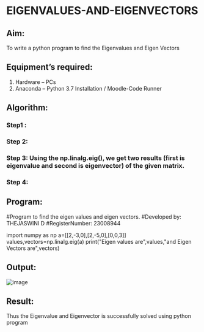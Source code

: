 # EIGENVALUES-AND-EIGENVECTORS
## Aim:
To write a python program to find the Eigenvalues and Eigen Vectors
## Equipment’s required:
1. 	Hardware – PCs
2. 	Anaconda – Python 3.7 Installation / Moodle-Code Runner
## Algorithm:
### Step1 : 
### Step 2: 
### Step 3: Using the np.linalg.eig(),  we get two results (first is eigenvalue and second is eigenvector) of the given matrix.
### Step 4: 

## Program:
#Program to find the eigen values and eigen vectors.
#Developed by: THEJASWINI D
#RegisterNumber: 23008944
 
import numpy as np
a=[[2,-3,0],[2,-5,0],[0,0,3]]
values,vectors=np.linalg.eig(a)
print("Eigen values are",values,"and Eigen Vectors are",vectors)

## Output:
![image](https://github.com/thejaswinidhanaraj/EIGENVALUES-AND-EIGENVECTORS/assets/148514511/e7a8f770-686d-4b17-9c87-6c4621c40164)

## Result:
Thus the Eigenvalue and Eigenvector is successfully solved using python program

